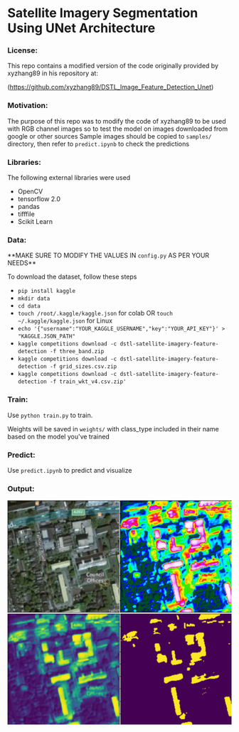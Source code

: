 <h1>Satellite Imagery Segmentation Using UNet Architecture</h1>


<body>
<h3>License:</h3>
This repo contains a modified version of the code originally provided by xyzhang89 in his repository at:

(https://github.com/xyzhang89/DSTL_Image_Feature_Detection_Unet)

<h3>Motivation:</h3>
The purpose of this repo was to modify the code of xyzhang89 to be used with RGB channel images so to test the model on images downloaded from google or other sources
Sample images should be copied to <code>samples/</code> directory, then refer to <code>predict.ipynb</code> to check the predictions


<h3>Libraries:</h3>
The following external libraries were used

<ul>
  <li>OpenCV</li>
  <li>tensorflow 2.0</li>
  <li>pandas</li>
  <li>tifffile</li>
  <li>Scikit Learn</li>
</ul>

<h3>Data:</h3>
**MAKE SURE TO MODIFY THE VALUES IN <code>config.py</code> AS PER YOUR NEEDS**

To download the dataset, follow these steps

<ul>
  <li><code>pip install kaggle</code></li>
  <li><code>mkdir data</code></li>
  <li><code>cd data</code></li>
  <li><code>touch /root/.kaggle/kaggle.json</code> for colab OR <code>touch ~/.kaggle/kaggle.json</code> for Linux </li>
  <li><code>echo '{"username":"YOUR_KAGGLE_USERNAME","key":"YOUR_API_KEY"}' > "KAGGLE.JSON_PATH"</code></li>
  <li><code>kaggle competitions download -c dstl-satellite-imagery-feature-detection -f three_band.zip</code></li>
  <li><code>kaggle competitions download -c dstl-satellite-imagery-feature-detection -f grid_sizes.csv.zip</code></li>
  <li><code>kaggle competitions download -c dstl-satellite-imagery-feature-detection -f train_wkt_v4.csv.zip'</code></li>
</ul>

</body>

<h3>Train:</h3>

Use <code>python train.py</code> to train.

Weights will be saved in <code>weights/</code> with class_type included in their name based on the model you've trained

<h3>Predict:</h3>
Use <code>predict.ipynb</code> to predict and visualize

<h3>Output:</h3>

![Outputs](/test_visualization/test_outputs.png)
